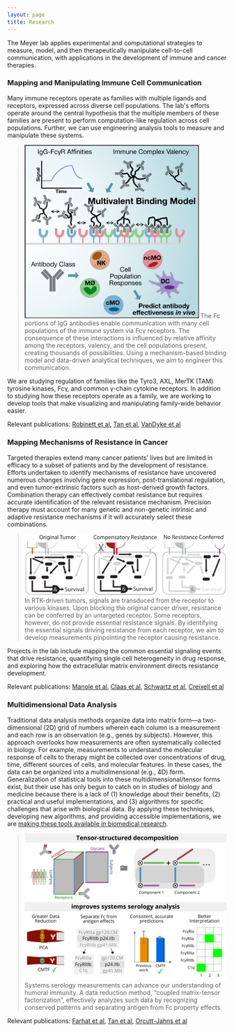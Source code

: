 ```yaml
---
layout: page
title: Research
---
```


The Meyer lab applies experimental and computational strategies to measure, model, and then therapeutically manipulate cell-to-cell communication, with applications in the development of immune and cancer therapies.

### Mapping and Manipulating Immune Cell Communication

Many immune receptors operate as families with multiple ligands and receptors, expressed across diverse cell populations. The lab's efforts operate around the central hypothesis that the multiple members of these families are present to perform computation-like regulation across cell populations. Further, we can use engineering analysis tools to measure and manipulate these systems.

> <img src="/public/images/FcgR.jpg" width="400px" alt="FcgR modeling" />  
> The Fc portions of IgG antibodies enable communication with many cell populations of the immune system via Fcγ receptors. The consequence of these interactions is influenced by relative affinity among the receptors, valency, and the cell populations present, creating thousands of possibilities. Using a mechanism-based binding model and data-driven analytical techniques, we aim to engineer this communication.

We are studying regulation of families like the Tyro3, AXL, MerTK (TAM) tyrosine kinases, Fcγ, and common γ-chain cytokine receptors. In addition to studying how these receptors operate as a family, we are working to develop tools that make visualizing and manipulating family-wide behavior easier.

Relevant publications: [Robinett et al](https://asmlab.org/publications/#FcgR), [Tan et al](https://asmlab.org/publications/#SysSerol), [VanDyke et al](https://asmlab.org/publications/#VanDyke2022)

### Mapping Mechanisms of Resistance in Cancer

Targeted therapies extend many cancer patients' lives but are limited in efficacy to a subset of patients and by the development of resistance. Efforts undertaken to identify mechanisms of resistance have uncovered numerous changes involving gene expression, post-translational regulation, and even tumor-extrinsic factors such as host-derived growth factors. Combination therapy can effectively combat resistance but requires accurate identification of the relevant resistance mechanism. Precision therapy must account for many genetic and non-genetic intrinsic and adaptive resistance mechanisms if it will accurately select these combinations.

> <img src="/public/images/resistanceConcept.svg" width="600px" alt="Resistance concept" />  
> In RTK-driven tumors, signals are transduced from the receptor to various kinases. Upon blocking the original cancer driver, resistance can be conferred by an untargeted receptor. Some receptors, however, do not provide essential resistance signals. By identifying the essential signals driving resistance from each receptor, we aim to develop measurements pinpointing the receptor causing resistance.

Projects in the lab include mapping the common essential signaling events that drive resistance, quantifying single cell heterogeneity in drug response, and exploring how the extracellular matrix environment directs resistance development.

Relevant publications: [Manole et al](https://asmlab.org/publications/#Manole5219), [Claas et al](https://asmlab.org/publications/#Claas2018), [Schwartz et al](https://asmlab.org/publications/#BarneyPeyton), [Creixell et al](https://asmlab.org/publications/#CreixellDDMC)

### Multidimensional Data Analysis

Traditional data analysis methods organize data into matrix form—a two-dimensional (2D) grid of numbers wherein each column is a measurement and each row is an observation (e.g., genes by subjects). However, this approach overlooks how measurements are often systematically collected in biology. For example, measurements to understand the molecular response of cells to therapy might be collected over concentrations of drug, time, different sources of cells, and molecular features. In these cases, the data can be organized into a multidimensional (e.g., 4D) form. Generalization of statistical tools into these multidimensional/tensor forms exist, but their use has only begun to catch on in studies of biology and medicine because there is a lack of (1) knowledge about their benefits, (2) practical and useful implementations, and (3) algorithms for specific challenges that arise with biological data. By applying these techniques, developing new algorithms, and providing accessible implementations, we are [making these tools available in biomedical research](https://tensorly.org/stable/index.html).

> <img src="/public/images/tensor-summary.svg" width="600px" alt="Tensor summary" />  
> Systems serology measurements can advance our understanding of humoral immunity. A data reduction method, “coupled matrix-tensor factorization”, effectively analyzes such data by recognizing conserved patterns and separating antigen from Fc property effects.

Relevant publications: [Farhat et al](https://asmlab.org/publications/#Farhat2019), [Tan et al](https://asmlab.org/publications/#SysSerol), [Orcutt-Jahns et al](https://asmlab.org/publications/#Jahns2021)
